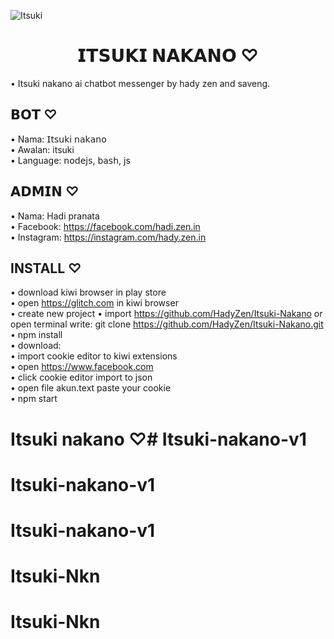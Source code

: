 ![Itsuki](https://i.ibb.co/S7NGyqQ/441990035-719770016836199-2138699235077975555-n-jpg-stp-dst-jpg-p480x480-nc-cat-109-ccb-1-7-nc-sid-9.jpg) 

<h1 align="center">𝗜𝗧𝗦𝗨𝗞𝗜 𝗡𝗔𝗞𝗔𝗡𝗢 ♡</h1>

• Itsuki nakano ai chatbot messenger by hady zen and saveng. <br />

## 𝗕𝗢𝗧 ♡

• Nama: 𝖨𝗍𝗌𝗎𝗄𝗂 𝗇𝖺𝗄𝖺𝗇𝗈 <br />
• Awalan: itsuki <br />
• Language: 𝗇𝗈𝖽𝖾𝗃𝗌, 𝖻𝖺𝗌𝗁, js <br />

## 𝗔𝗗𝗠𝗜𝗡 ♡

• Nama: Hadi pranata <br />
• Facebook: https://facebook.com/hadi.zen.in <br />
• Instagram: https://instagram.com/hady.zen.in

## INSTALL ♡

• download kiwi browser in play store <br />
• open https://glitch.com in kiwi browser <br />
• create new project 
• import https://github.com/HadyZen/Itsuki-Nakano or open terminal write: git clone https://github.com/HadyZen/Itsuki-Nakano.git <br />
• npm install <br />
• download: <br />
• import cookie editor to kiwi extensions <br />
• open https://www.facebook.com <br />
• click cookie editor import to json <br />
• open file akun.text paste your cookie <br />
• npm start 

# Itsuki nakano ♡# Itsuki-nakano-v1
# Itsuki-nakano-v1
# Itsuki-nakano-v1
# Itsuki-Nkn
# Itsuki-Nkn
